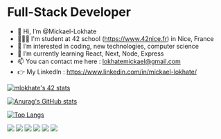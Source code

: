 # Full-Stack Developer
- 👋 Hi, I’m @Mickael-Lokhate
- 🧑🏽‍💻 I'm student at 42 school (https://www.42nice.fr) in Nice, France
- 👀 I’m interested in coding, new technologies, computer science
- 🌱 I’m currently learning React, Next, Node, Express
- 📫 You can contact me here : lokhatemickael@gmail.com
- 👉 My LinkedIn : https://www.linkedin.com/in/mickael-lokhate/

[![mlokhate's 42 stats](https://badge42.vercel.app/api/v2/cl1mdvtu6009009mod72g373r/stats?cursusId=21&coalitionId=122)](https://github.com/JaeSeoKim/badge42)

[![Anurag's GitHub stats](https://github-readme-stats.vercel.app/api?username=Mickael-Lokhate&show_icons=true&theme=dark)](https://github.com/Mickael-Lokhate/github-readme-stats)

[![Top Langs](https://github-readme-stats.vercel.app/api/top-langs/?username=anuraghazra&langs_count=5&layout=compact&theme=dark)](https://github.com/anuraghazra/github-readme-stats)


![](https://img.shields.io/badge/OS-MacOs-blue) ![](https://img.shields.io/badge/OS-Linux-blue)
![](https://img.shields.io/badge/code-C-blue) ![](https://img.shields.io/badge/code-C++-blue)
![](https://img.shields.io/badge/tools-VSCode-blue) ![](https://img.shields.io/badge/tools-Vim-blue)
